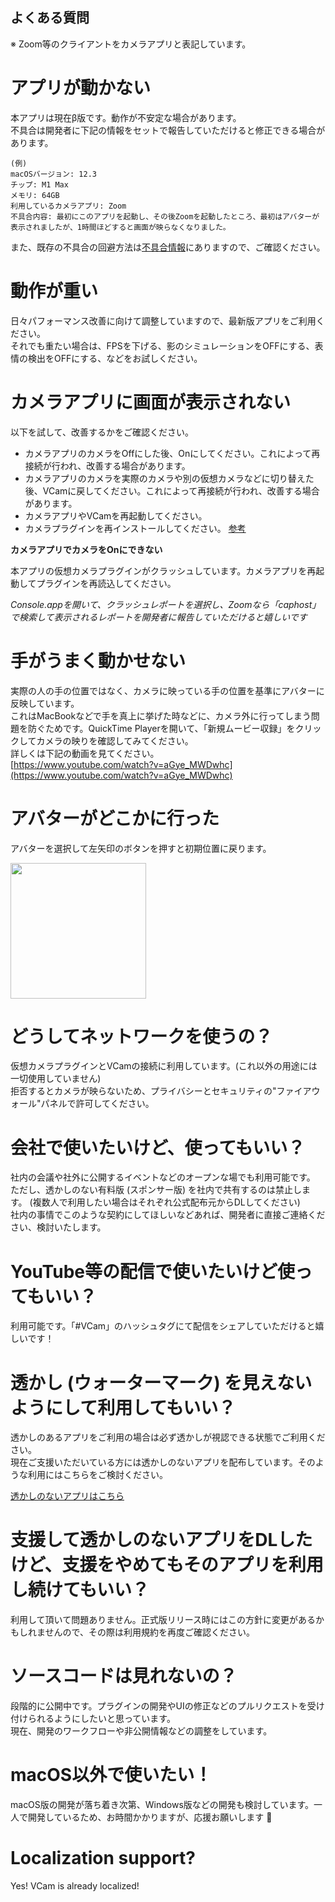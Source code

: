 よくある質問
----

※ Zoom等のクライアントをカメラアプリと表記しています。

# アプリが動かない
本アプリは現在β版です。動作が不安定な場合があります。  
不具合は開発者に下記の情報をセットで報告していただけると修正できる場合があります。

```
(例)
macOSバージョン: 12.3
チップ: M1 Max
メモリ: 64GB
利用しているカメラアプリ: Zoom
不具合内容: 最初にこのアプリを起動し、その後Zoomを起動したところ、最初はアバターが表示されましたが、1時間ほどすると画面が映らなくなりました。
```

また、既存の不具合の回避方法は[不具合情報](manual/ja/issue.md)にありますので、ご確認ください。

# 動作が重い
日々パフォーマンス改善に向けて調整していますので、最新版アプリをご利用ください。  
それでも重たい場合は、FPSを下げる、影のシミュレーションをOFFにする、表情の検出をOFFにする、などをお試しください。

# カメラアプリに画面が表示されない
以下を試して、改善するかをご確認ください。

- カメラアプリのカメラをOffにした後、Onにしてください。これによって再接続が行われ、改善する場合があります。
- カメラアプリのカメラを実際のカメラや別の仮想カメラなどに切り替えた後、VCamに戻してください。これによって再接続が行われ、改善する場合があります。
- カメラアプリやVCamを再起動してください。
- カメラプラグインを再インストールしてください。 [参考](manual/setup.md)

**カメラアプリでカメラをOnにできない**

本アプリの仮想カメラプラグインがクラッシュしています。カメラアプリを再起動してプラグインを再読込してください。

*Console.appを開いて、クラッシュレポートを選択し、Zoomなら「caphost」で検索して表示されるレポートを開発者に報告していただけると嬉しいです*

# 手がうまく動かせない
実際の人の手の位置ではなく、カメラに映っている手の位置を基準にアバターに反映しています。  
これはMacBookなどで手を真上に挙げた時などに、カメラ外に行ってしまう問題を防ぐためです。QuickTime Playerを開いて、「新規ムービー収録」をクリックしてカメラの映りを確認してみてください。  
詳しくは下記の動画を見てください。  
[https://www.youtube.com/watch?v=aGye_MWDwhc](https://www.youtube.com/watch?v=aGye_MWDwhc)

# アバターがどこかに行った
アバターを選択して左矢印のボタンを押すと初期位置に戻ります。

<img width="217" src="https://user-images.githubusercontent.com/8188636/171683049-7c58e297-f3ed-46de-bb61-e38c056a2867.png">

# どうしてネットワークを使うの？
仮想カメラプラグインとVCamの接続に利用しています。(これ以外の用途には一切使用していません)  
拒否するとカメラが映らないため、プライバシーとセキュリティの\"ファイアウォール\"パネルで許可してください。

# 会社で使いたいけど、使ってもいい？
社内の会議や社外に公開するイベントなどのオープンな場でも利用可能です。  
ただし、透かしのない有料版 (スポンサー版) を社内で共有するのは禁止します。 (複数人で利用したい場合はそれぞれ公式配布元からDLしてください)  
社内の事情でこのような契約にしてほしいなどあれば、開発者に直接ご連絡ください、検討いたします。

# YouTube等の配信で使いたいけど使ってもいい？
利用可能です。「#VCam」のハッシュタグにて配信をシェアしていただけると嬉しいです！

# 透かし (ウォーターマーク) を見えないようにして利用してもいい？
透かしのあるアプリをご利用の場合は必ず透かしが視認できる状態でご利用ください。  
現在ご支援いただいている方には透かしのないアプリを配布しています。そのような利用にはこちらをご検討ください。

[透かしのないアプリはこちら](https://tattn.fanbox.cc/posts/3541433)

# 支援して透かしのないアプリをDLしたけど、支援をやめてもそのアプリを利用し続けてもいい？
利用して頂いて問題ありません。正式版リリース時にはこの方針に変更があるかもしれませんので、その際は利用規約を再度ご確認ください。

# ソースコードは見れないの？
段階的に公開中です。プラグインの開発やUIの修正などのプルリクエストを受け付けられるようにしたいと思っています。  
現在、開発のワークフローや非公開情報などの調整をしています。

# macOS以外で使いたい！
macOS版の開発が落ち着き次第、Windows版などの開発も検討しています。一人で開発しているため、お時間かかりますが、応援お願いします :pray:

# Localization support?
Yes! VCam is already localized!
